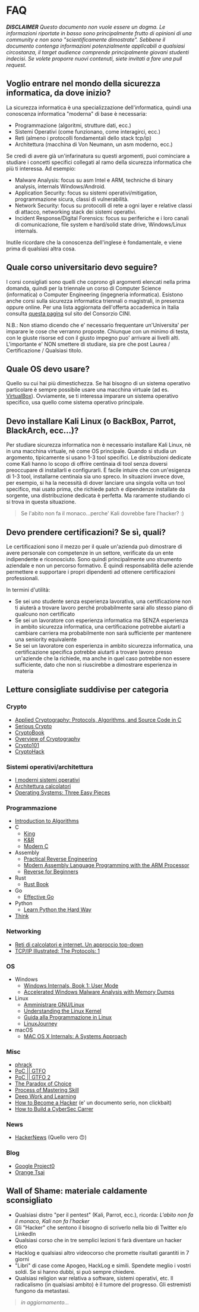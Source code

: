 # FAQ

_**DISCLAIMER** Questo documento non vuole essere un dogma. Le informazioni riportate in basso sono principalmente frutto di opinioni di una community e non sono "scientificamente dimostrate". Sebbene il documento contenga informazioni potenzialmente applicabili a qualsiasi circostanza, il target audience comprende principalmente giovani studenti indecisi. Se volete proporre nuovi contenuti, siete invitati a fare una pull request._

## Voglio entrare nel mondo della sicurezza informatica, da dove inizio?

La sicurezza informatica è una specializzazione dell'informatica, quindi una conoscenza informatica "moderna" di base è necessaria:

- Programmazione (algoritmi, strutture dati, ecc.)
- Sistemi Operativi (come funzionano, come interagirci, ecc.)
- Reti (almeno i protocolli fondamentali dello stack tcp/ip)
- Architettura (macchina di Von Neumann, un asm moderno, ecc.)

Se credi di avere già un'infarinatura su questi argomenti, puoi cominciare a studiare i concetti specifici collegati al ramo della sicurezza informatica che più ti interessa. Ad esempio:

- Malware Analysis: focus su asm Intel e ARM, techniche di binary analysis, internals Windows/Android.
- Application Security: focus su sistemi operativi/mitigation, programmazione sicura, classi di vulnerabilità.
- Network Security: focus su protocolli di rete a ogni layer e relative classi di attacco, networking stack dei sistemi operativi.
- Incident Response/Digital Forensics: focus su periferiche e i loro canali di comunicazione, file system e hard/solid state drive, Windows/Linux internals.

Inutile ricordare che la conoscenza dell'inglese è fondamentale, e viene prima di qualsiasi altra cosa.

## Quale corso universitario devo seguire?

I corsi consigliati sono quelli che coprono gli argomenti elencati nella prima domanda, quindi per la triennale un corso di Computer Science (informatica) o Computer Engineering (ingegneria informatica).
Esistono anche corsi sulla sicurezza informatica triennali o magistrali, in presenza oppure online.
Per una lista aggiornata dell'offerta accademica in Italia consulta [questa pagina](https://www.consorzio-cini.it/index.php/it/labcs-home/formazione-in-cyber-security-in-italia) sul sito del Consorzio CINI.

N.B.: Non stiamo dicendo che e' necessario frequentare un'Universita' per imparare le cose che verranno proposte.
Chiunque con un minimo di testa, con le giuste risorse ed con il giusto impegno puo' arrivare ai livelli alti.
L'importante e' NON smettere di studiare, sia pre che post Laurea / Certificazione / Qualsiasi titolo.

## Quale OS devo usare?

Quello su cui hai più dimestichezza. Se hai bisogno di un sistema operativo particolare è sempre possibile usare una macchina virtuale (ad es. [VirtualBox](https://www.virtualbox.org/)). Ovviamente, se ti interessa imparare un sistema operativo specifico, usa quello come sistema operativo principale.

## Devo installare Kali Linux (o BackBox, Parrot, BlackArch, ecc...)?

Per studiare sicurezza informatica non è necessario installare Kali Linux, nè in una macchina virtuale, nè come OS principale. Quando si studia un argomento, tipicamente si usano 1-3 tool specifici. Le distribuzioni dedicate come Kali hanno lo scopo di offrire centinaia di tool senza doversi preoccupare di installarli e configurarli. È facile intuire che con un'esigenza di 1-3 tool, installarne centinaia sia uno spreco. In situazioni invece dove, per esempio, si ha la necessità di dover lanciare una singola volta un tool specifico, mai usato prima, che richiede patch e dipendenze installate da sorgente, una distribuzione dedicata è perfetta. Ma raramente studiando ci si trova in questa situazione.

> Se l'abito non fa il monaco...perche' Kali dovrebbe fare l'hacker? :)

## Devo prendere certificazioni? Se sì, quali?

Le certificazioni sono il mezzo per il quale un'azienda può dimostrare di avere personale con competenze in un settore, verificate da un ente indipendente e riconosciuto. Sono quindi principalmente uno strumento aziendale e non un percorso formativo. È quindi responsabilità delle aziende permettere e supportare i propri dipendenti ad ottenere certificazioni professionali.

In termini d'utilità:

- Se sei uno studente senza esperienza lavorativa, una certificazione non ti aiuterà a trovare lavoro perché probabilmente sarai allo stesso piano di qualcuno non certificato
- Se sei un lavoratore con esperienza informatica ma SENZA esperienza in ambito sicurezza informatica, una certificazione potrebbe aiutarti a cambiare carriera ma probabilmente non sarà sufficiente per mantenere una seniority equivalente
- Se sei un lavoratore con esperienza in ambito sicurezza informatica, una certificazione specifica potrebbe aiutarti a trovare lavoro presso un'aziende che la richiede, ma anche in quel caso potrebbe non essere sufficiente, dato che non si riuscirebbe a dimostrare esperienza in materia

## Letture consigliate suddivise per categoria

### Crypto

- [Applied Cryptography: Protocols, Algorithms, and Source Code in C](https://www.amazon.it/Applied-Cryptography-Protocols-Algorithms-Source/dp/1119096723/)
- [Serious Crypto](https://nostarch.com/seriouscrypto)
- [CryptoBook](https://crypto.stanford.edu/~dabo/cryptobook/)
- [Overview of Cryptography](https://www.garykessler.net/library/crypto.html)
- [Crypto101](https://www.crypto101.io)
- [CryptoHack](https://cryptohack.org)

### Sistemi operativi/architettura

- [I moderni sistemi operativi](https://www.amazon.it/moderni-sistemi-operativi-aggiornamento-online/dp/8891901016/)
- [Architettura calcolatori](https://www.amazon.it/Architettura-dei-calcolatori-approccio-strutturale/dp/8871929624/)
- [Operating Systems: Three Easy Pieces](https://www.amazon.it/Operating-Systems-Three-Easy-Pieces/dp/198508659X/)

### Programmazione

- [Introduction to Algorithms](https://www.amazon.it/Introduction-Algorithms-Thomas-H-Cormen/dp/0262533057/)
- C
  - [King](https://www.amazon.it/Programmazione-C-Kim-N-King/dp/8838785821/)
  - [K&R](https://www.dipmat.univpm.it/~demeio/public/the_c_programming_language_2.pdf)
  - [Modern C](https://modernc.gforge.inria.fr)
- Assembly
  - [Practical Reverse Engineering](https://www.amazon.it/Practical-Reverse-Engineering-Reversing-Obfuscation-ebook/dp/B00IA22R2Y/)
  - [Modern Assembly Language Programming with the ARM Processor](https://www.amazon.it/Modern-Assembly-Language-Programming-Processor/dp/0128036982/)
  - [Reverse for Beginners](https://beginners.re)
- Rust
  - [Rust Book](https://doc.rust-lang.org/book/)
- Go
  - [Effective Go](https://golang.org/doc/effective_go.html)
- Python
  - [Learn Python the Hard Way](https://learnpythonthehardway.org/)
- [Think](https://greenteapress.com/wp/)

### Networking

- [Reti di calcolatori e internet. Un approccio top-down](https://www.amazon.it/calcolatori-internet-approccio-top-down-aggiornamento/dp/8891902543/)
- [TCP/IP Illustrated: The Protocols: 1](https://www.amazon.it/TCP-IP-Illustrated-Protocols-1/dp/0321336313/)

### OS

- Windows
  - [Windows Internals, Book 1: User Mode](https://www.amazon.it/Windows-Internals-Book-User-Mode/dp/0735684189/)
  - [Accelerated Windows Malware Analysis with Memory Dumps](https://www.amazon.it/Accelerated-Windows-Malware-Analysis-Memory/dp/1908043865/)
- Linux
  - [Amministrare GNU/Linux](https://www.operedigitali.com/archivio/Amministrare-GNU-Linux-V4.0-web-cover-bis.pdf)
  - [Understanding the Linux Kernel](https://www.amazon.it/Understanding-Linux-Kernel-Daniel-Bovet/dp/0596005652/)
  - [Guida alla Programmazione in Linux](https://gapil.gnulinux.it/)
  - [LinuxJourney](https://linuxjourney.com)
- macOS
  - [MAC OS X Internals: A Systems Approach](https://www.amazon.it/MAC-OS-Internals-Systems-Approach/dp/0134426541/)

### Misc

- [phrack](https://www.phrack.org)
- [PoC || GTFO](https://nostarch.com/gtfo)
- [PoC || GTFO 2](https://nostarch.com/gtfo2)
- [The Paradox of Choice](http://azeria-labs.com/downloads/Paradox-Of-Choice_Azeria.pdf)
- [Process of Mastering Skill](https://azeria-labs.com/the-process-of-mastering-a-skill)
- [Deep Work and Learning](https://azeria-labs.com/the-importance-of-deep-work-the-30-hour-method-for-learning-a-new-skill)
- [How to Become a Hacker](http://www.catb.org/~esr/faqs/hacker-howto.html#what_is) (e' un documento serio, non clickbait)
- [How to Build a CyberSec Carrer](https://danielmiessler.com/blog/build-successful-infosec-career)

### News

- [HackerNews](https://news.ycombinator.com/) (Quello vero 🙃)

### Blog

- [Google Project0](https://googleprojectzero.blogspot.com/)
- [Orange Tsai](https://blog.orange.tw/)

## Wall of Shame: materiale caldamente sconsigliato

- Qualsiasi distro "per il pentest" (Kali, Parrot, ecc.), ricorda: _L'abito non fa il monaco, Kali non fa l'hacker_
- Gli "Hacker" che sentono il bisogno di scriverlo nella bio di Twitter e/o LinkedIn
- Qualsiasi corso che in tre semplici lezioni ti farà diventare un hacker etico
- Hacklog e qualsiasi altro videocorso che promette risultati garantiti in 7 giorni
- "Libri" di case come Apogeo, HackLog e simili. Spendete meglio i vostri soldi. Se si hanno dubbi, si può sempre chiedere.
- Qualsiasi religion war relativa a software, sistemi operativi, etc. Il radicalismo (in qualsiasi ambito) è il tumore del progresso. Gli estremisti fungono da metastasi.

> _in aggiornamento..._
